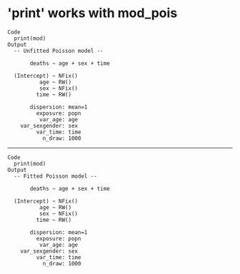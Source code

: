 # 'print' works with mod_pois

    Code
      print(mod)
    Output
      -- Unfitted Poisson model --
      
           deaths ~ age + sex + time
      
      (Intercept) ~ NFix()
              age ~ RW()
              sex ~ NFix()
             time ~ RW()
      
           dispersion: mean=1
             exposure: popn
              var_age: age
        var_sexgender: sex
             var_time: time
               n_draw: 1000

---

    Code
      print(mod)
    Output
      -- Fitted Poisson model --
      
           deaths ~ age + sex + time
      
      (Intercept) ~ NFix()
              age ~ RW()
              sex ~ NFix()
             time ~ RW()
      
           dispersion: mean=1
             exposure: popn
              var_age: age
        var_sexgender: sex
             var_time: time
               n_draw: 1000

